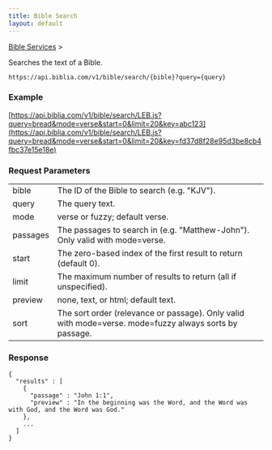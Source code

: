 ```yaml
---
title: Bible Search
layout: default
---
```

[Bible Services](Bible_Services) >

Searches the text of a Bible.

```
https://api.biblia.com/v1/bible/search/{bible}?query={query}
```

### Example

[https://api.biblia.com/v1/bible/search/LEB.js?query=bread&mode=verse&start=0&limit=20&key=abc123](https://api.biblia.com/v1/bible/search/LEB.js?query=bread&mode=verse&start=0&limit=20&key=fd37d8f28e95d3be8cb4fbc37e15e18e)

### Request Parameters

<table>
<tr><td> bible </td><td> The ID of the Bible to search (e.g. "KJV"). </td></tr>
<tr><td> query </td><td> The query text. </td></tr>
<tr><td> mode </td><td> verse or fuzzy; default verse. </td></tr>
<tr><td> passages </td><td> The passages to search in (e.g. "Matthew-John"). Only valid with mode=verse. </td></tr>
<tr><td> start </td><td> The zero-based index of the first result to return (default 0). </td></tr>
<tr><td> limit </td><td> The maximum number of results to return (all if unspecified). </td></tr>
<tr><td> preview </td><td> none, text, or html; default text. </td></tr>
<tr><td> sort </td><td> The sort order (relevance or passage). Only valid with mode=verse. mode=fuzzy always sorts by passage. </td></tr>
</table>

### Response

```
{
  "results" : [
    {
      "passage" : "John 1:1",
      "preview" : "In the beginning was the Word, and the Word was with God, and the Word was God."
    },
    ...
  ]
}
```
